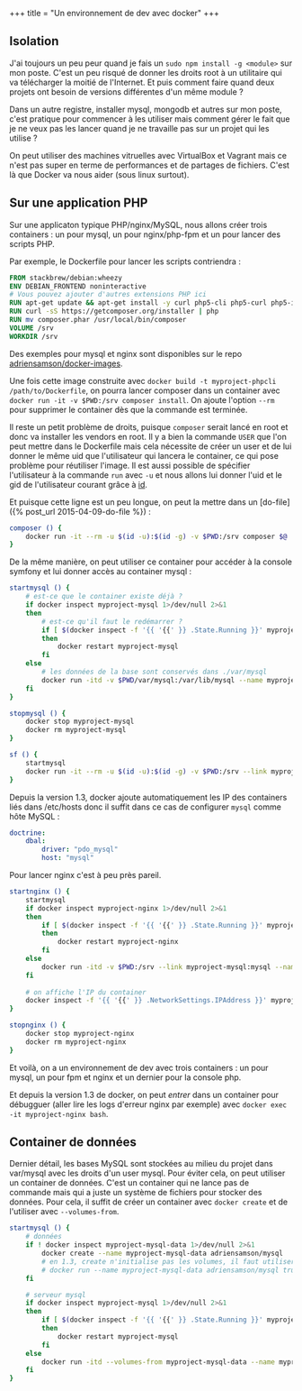 +++
title = "Un environnement de dev avec docker"
+++

## Isolation

J'ai toujours un peu peur quand je fais un `sudo npm install -g <module>` sur mon poste.
C'est un peu risqué de donner les droits root à un utilitaire qui va télécharger la moitié de l'Internet.
Et puis comment faire quand deux projets ont besoin de versions différentes d'un même module ?

Dans un autre registre, installer mysql, mongodb et autres sur mon poste, c'est pratique pour commencer à les utiliser mais comment gérer le fait que je ne veux pas les lancer quand je ne travaille pas sur un projet qui les utilise ?

On peut utiliser des machines vitruelles avec VirtualBox et Vagrant mais ce n'est pas super en terme de performances et de partages de fichiers. C'est là que Docker va nous aider (sous linux surtout).

## Sur une application PHP

Sur une applicaton typique PHP/nginx/MySQL, nous allons créer trois containers : un pour mysql, un pour nginx/php-fpm et un pour lancer des scripts PHP.

Par exemple, le Dockerfile pour lancer les scripts contriendra :

```dockerfile
FROM stackbrew/debian:wheezy
ENV DEBIAN_FRONTEND noninteractive
# Vous pouvez ajouter d'autres extensions PHP ici
RUN apt-get update && apt-get install -y curl php5-cli php5-curl php5-intl php5-mysql
RUN curl -sS https://getcomposer.org/installer | php
RUN mv composer.phar /usr/local/bin/composer
VOLUME /srv
WORKDIR /srv
```

Des exemples pour mysql et nginx sont disponibles sur le repo [adriensamson/docker-images](https://github.com/adriensamson/docker-images).

Une fois cette image construite avec `docker build -t myproject-phpcli /path/to/Dockerfile`, on pourra lancer composer dans un container avec `docker run -it -v $PWD:/srv composer install`.
On ajoute l'option `--rm` pour supprimer le container dès que la commande est terminée.

Il reste un petit problème de droits, puisque `composer` serait lancé en root et donc va installer les vendors en root.
Il y a bien la commande `USER` que l'on peut mettre dans le Dockerfile mais cela nécessite de créer un user et de lui donner le même uid que l'utilisateur qui lancera le container, ce qui pose problème pour réutiliser l'image.
Il est aussi possible de spécifier l'utilisateur à la commande `run` avec `-u` et nous allons lui donner l'uid et le gid de l'utilisateur courant grâce à [id](http://linux.die.net/man/1/id).

Et puisque cette ligne est un peu longue, on peut la mettre dans un [do-file]({% post_url 2015-04-09-do-file %}) :

```bash
composer () {
    docker run -it --rm -u $(id -u):$(id -g) -v $PWD:/srv composer $@
}
```

De la même manière, on peut utiliser ce container pour accéder à la console symfony et lui donner accès au container mysql :

```bash
startmysql () {
    # est-ce que le container existe déjà ?
    if docker inspect myproject-mysql 1>/dev/null 2>&1
    then
        # est-ce qu'il faut le redémarrer ?
        if [ $(docker inspect -f '{{ '{{' }} .State.Running }}' myproject-mysql) -eq "false" ]
        then
            docker restart myproject-mysql
        fi
    else
        # les données de la base sont conservés dans ./var/mysql
        docker run -itd -v $PWD/var/mysql:/var/lib/mysql --name myproject-mysql adriensamson/mysql
    fi
}

stopmysql () {
    docker stop myproject-mysql
    docker rm myproject-mysql
}

sf () {
    startmysql
    docker run -it --rm -u $(id -u):$(id -g) -v $PWD:/srv --link myproject-mysql:mysql app/console $@
}
```

Depuis la version 1.3, docker ajoute automatiquement les IP des containers liés dans /etc/hosts donc il suffit dans ce cas de configurer `mysql` comme hôte MySQL :

```yaml
doctrine:
    dbal:
        driver: "pdo_mysql"
        host: "mysql"
```

Pour lancer nginx c'est à peu près pareil.

```bash
startnginx () {
    startmysql
    if docker inspect myproject-nginx 1>/dev/null 2>&1
    then
        if [ $(docker inspect -f '{{ '{{' }} .State.Running }}' myproject-nginx) -eq "false" ]
        then
            docker restart myproject-nginx
        fi
    else
        docker run -itd -v $PWD:/srv --link myproject-mysql:mysql --name myproject-nginx myproject-nginx
    fi
    
    # on affiche l'IP du container
    docker inspect -f '{{ '{{' }} .NetworkSettings.IPAddress }}' myproject-nginx
}

stopnginx () {
    docker stop myproject-nginx
    docker rm myproject-nginx
}

```

Et voilà, on a un environnement de dev avec trois containers : un pour mysql, un pour fpm et nginx et un dernier pour la console php.

Et depuis la version 1.3 de docker, on peut *entrer* dans un container pour débugguer (aller lire les logs d'erreur nginx par exemple) avec `docker exec -it myproject-nginx bash`.

## Container de données

Dernier détail, les bases MySQL sont stockées au milieu du projet dans var/mysql avec les droits d'un user mysql. Pour éviter cela, on peut utiliser un container de données.
C'est un container qui ne lance pas de commande mais qui a juste un système de fichiers pour stocker des données.
Pour cela, il suffit de créer un container avec `docker create` et de l'utiliser avec `--volumes-from`.

```bash
startmysql () {
    # données
    if ! docker inspect myproject-mysql-data 1>/dev/null 2>&1
        docker create --name myproject-mysql-data adriensamson/mysql
        # en 1.3, create n'initialise pas les volumes, il faut utiliser run
        # docker run --name myproject-mysql-data adriensamson/mysql true
    fi

    # serveur mysql
    if docker inspect myproject-mysql 1>/dev/null 2>&1
    then
        if [ $(docker inspect -f '{{ '{{' }} .State.Running }}' myproject-mysql) -eq "false" ]
        then
            docker restart myproject-mysql
        fi
    else
        docker run -itd --volumes-from myproject-mysql-data --name myproject-mysql adriensamson/mysql
    fi
}
```
